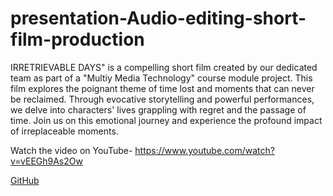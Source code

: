 # presentation-Audio-editing-short-film-production

IRRETRIEVABLE DAYS" is a compelling short film created by our dedicated team as part of a "Multiy Media Technology" course module project. This film explores the poignant theme of time lost and moments that can never be reclaimed. Through evocative storytelling and powerful performances, we delve into characters' lives grappling with regret and the passage of time. Join us on this emotional journey and experience the profound impact of irreplaceable moments.

Watch the video on YouTube- https://www.youtube.com/watch?v=vEEGh9As2Ow

<a href="https://github.com/Naduni366/presentation-Audio-editing-short-film-production.git">GitHub</a>
